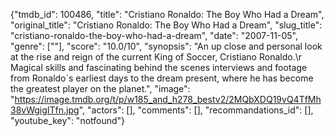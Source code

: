 {"tmdb_id": 100486, "title": "Cristiano Ronaldo: The Boy Who Had a Dream", "original_title": "Cristiano Ronaldo: The Boy Who Had a Dream", "slug_title": "cristiano-ronaldo-the-boy-who-had-a-dream", "date": "2007-11-05", "genre": [""], "score": "10.0/10", "synopsis": "An up close and personal look at the rise and reign of the current King of Soccer, Cristiano Ronaldo.\r Magical skills and fascinating behind the scenes interviews and footage from Ronaldo`s earliest days to the dream present, where he has become the greatest player on the planet.", "image": "https://image.tmdb.org/t/p/w185_and_h278_bestv2/2MQbXDQ19vQ4TfMh38vWgigITfn.jpg", "actors": [], "comments": [], "recommandations_id": [], "youtube_key": "notfound"}